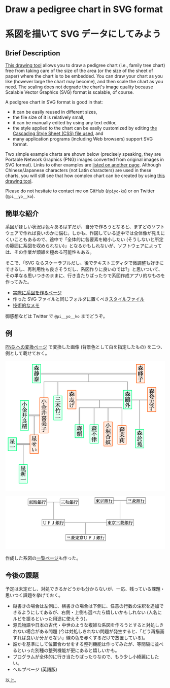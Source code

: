 # Draw a pedigree chart in SVG format
# 系図を描いて SVG データにしてみよう

## Brief Description
[This drawing tool](https://piyo-ko.github.io/pedigree/pedigree-en.html) allows you to draw a pedigree chart (i.e., family tree chart) free from taking care of the size of the area (or the size of the sheet of paper) where the chart is to be embedded.  You can draw your chart as you like (however large the chart may become), and then scale the chart as you need.  The scaling does not degrade the chart's image quality because Scalable Vector Graphics (SVG) format is scalable, of course. 

A pedigree chart in SVG format is good in that:

* it can be easily reused in different sizes, 
* the file size of it is relatively small, 
* it can be manually edited by using any text editor, 
* the style applied to the chart can be easily customized by editing [the Cascading Style Sheet (CSS) file used](https://piyo-ko.github.io/pedigree/pedigree_svg.css), and 
* many application programs (including Web browsers) support SVG format.

Two simple example charts are shown below (precisely speaking, they are Portable Network Graphics (PNG) images converted from original images in SVG format).  Links to other examples are [listed on another page](https://piyo-ko.github.io/fun/pedigree_examples_index.html).  Although Chinese/Japanese characters (not Latin characters) are used in these charts, you will still see that how complex chart can be created by using [this drawing tool](https://piyo-ko.github.io/pedigree/pedigree-en.html). 

Please do not hesitate to contact me on GitHub (`@piyo-ko`) or on Twitter (`@pi__yo__ko`).

## 簡単な紹介
系図がほしい状況は色々あるはずだが、自分で作ろうとなると、まずどのソフトウェアで作れば良いのかに悩む。しかも、作図している途中では全体像が見えにくいこともあるので、途中で「全体的に各要素を縮小したい (そうしないと所定の範囲に系図を収められない)」となるかもしれないが、ソフトウェアによっては、その作業が煩雑を極める可能性もある。

そこで、「SVG ならスケーラブルだし、後でテキストエディタで微調整も好きにできるし、再利用性も良さそうだし、系図作りに良いのでは?」と思いついて、その単なる思いつきのままに、行き当たりばったりで系図作成アプリ的なものを作ってみた。

* [実際に系図を作るページ](https://piyo-ko.github.io/pedigree/pedigree.html)
* 作った SVG ファイルと同じフォルダに置くべき[スタイルファイル](https://piyo-ko.github.io/pedigree/pedigree_svg.css)
* [技術的なメモ](https://piyo-ko.github.io/pedigree/attributes.html)

御感想などは Twitter で `@pi__yo__ko` までどうぞ。

## 例
[PNG への変換ページ](https://piyo-ko.github.io/tools/svg2png.html) で変換した画像 (背景色として白を指定したもの) を二つ、例として載せておく。

![森鷗外と星新一が親戚だよという家系図](mori_hoshi_white.png)

![三菱東京UFJ銀行の来歴](mufg_white.png)

作成した系図の[一覧ページ](https://piyo-ko.github.io/fun/pedigree_examples_index.html)も作った。

## 今後の課題

予定は未定だし、対処できるかどうかも分からないが、一応、残っている課題・思いつく課題を挙げておく。

* 縦書きの場合は左側に、横書きの場合は下側に、任意の行数の注釈を追加できるようにしてあるが、右側・上側も選べたら嬉しいかもしれない (人名にルビを振るといった用途に使えそう)。
* 源氏物語や日本の古代・中世のような複雑な系図を作ろうとすると対処しきれない場合がある問題 (今は対処しきれない問題が発生すると、「どう再描画すれば良いか分からない」線の色を赤くするだけで放置している)。
* 誰かを基準にして位置合わせをする整列機能は作ってみたが、等間隔に並べるといった別種の整列機能が更にあると嬉しいかも。
* プログラムが全体的に行き当たりばったりなので、もう少し小綺麗にしたい。
* ヘルプページ (英語版)

以上。
